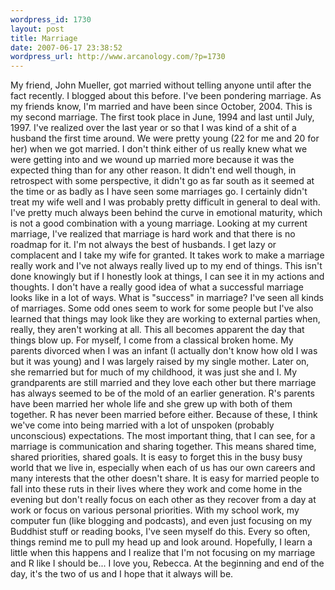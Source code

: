 ```yaml
--- 
wordpress_id: 1730
layout: post
title: Marriage
date: 2007-06-17 23:38:52
wordpress_url: http://www.arcanology.com/?p=1730
---
```

My friend, John Mueller, got married without telling anyone until after the fact recently. I blogged about this before. I've been pondering marriage. As my friends know, I'm married and have been since October, 2004. This is my second marriage. The first took place in June, 1994 and last until July, 1997. I've realized over the last year or so that I was kind of a shit of a husband the first time around. We were pretty young (22 for me and 20 for her) when we got married. I don't think either of us really knew what we were getting into and we wound up married more because it was the expected thing than for any other reason. It didn't end well though, in retrospect with some perspective, it didn't go as far south as it seemed at the time or as badly as I have seen some marriages go. I certainly didn't treat my wife well and I was probably pretty difficult in general to deal with. I've pretty much always been behind the curve in emotional maturity, which is not a good combination with a young marriage. Looking at my current marriage, I've realized that marriage is hard work and that there is no roadmap for it. I'm not always the best of husbands. I get lazy or complacent and I take my wife for granted. It takes work to make a marriage really work and I've not always really lived up to my end of things. This isn't done knowingly but if I honestly look at things, I can see it in my actions and thoughts. I don't have a really good idea of what a successful marriage looks like in a lot of ways. What is "success" in marriage? I've seen all kinds of marriages. Some odd ones seem to work for some people but I've also learned that things may look like they are working to external parties when, really, they aren't working at all. This all becomes apparent the day that things blow up. For myself, I come from a classical broken home. My parents divorced when I was an infant (I actually don't know how old I was but it was young) and I was largely raised by my single mother. Later on, she remarried but for much of my childhood, it was just she and I. My grandparents are still married and they love each other but there marriage has always seemed to be of the mold of an earlier generation. R's parents have been married her whole life and she grew up with both of them together. R has never been married before either. Because of these, I think we've come into being married with a lot of unspoken (probably unconscious) expectations. The most important thing, that I can see, for a marriage is communication and sharing together. This means shared time, shared priorities, shared goals. It is easy to forget this in the busy busy world that we live in, especially when each of us has our own careers and many interests that the other doesn't share. It is easy for married people to fall into these ruts in their lives where they work and come home in the evening but don't really focus on each other as they recover from a day at work or focus on various personal priorities. With my school work, my computer fun (like blogging and podcasts), and even just focusing on my Buddhist stuff or reading books, I've seen myself do this. Every so often, things remind me to pull my head up and look around. Hopefully, I learn a little when this happens and I realize that I'm not focusing on my marriage and R like I should be... I love you, Rebecca. At the beginning and end of the day, it's the two of us and I hope that it always will be.
